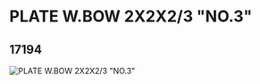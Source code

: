 # PLATE W.BOW 2X2X2/3 "NO.3"
## 17194
![PLATE W.BOW 2X2X2/3 "NO.3"](https://lc-www-live-s.legocdn.com/media/bricks/5/2/6068073.jpg)
